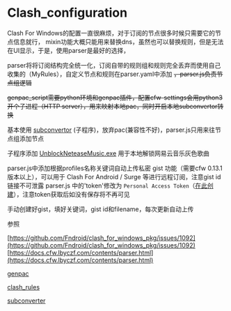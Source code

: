 # Clash_configuration

Clash For Windows的配置一直很麻烦，对于订阅的节点很多时候只需要它的节点信息就行，
mixin功能大概只能用来替换dns，虽然也可以替换规则，但是无法在UI显示，于是，使用parser是最好的选择，

parser将将订阅结构完全统一化，订阅自带的规则组和规则完全丢弃而使用自己收集的（MyRules），自定义节点和规则在parser.yaml中添加 ~~，parser.js负责节点组逻辑~~

~~genpac_script需要python环境和genpac插件，配置cfw-settings会用python3开个子进程（HTTP server），用来映射本地pac，同时开启本地subconvertor转换~~

基本使用 [subconvertor](https://github.com/tindy2013/subconverter) (子程序)，放弃pac(兼容性不好)，parser.js只用来往节点组添加节点

子程序添加 [UnblockNeteaseMusic.exe](https://github.com/cnsilvan/UnblockNeteaseMusic) 用于本地解锁网易云音乐灰色歌曲

parser.js中添加根据profiles名称关键词自动上传私密 gist 功能（需要cfw 0.13.1版本以上），可以用于 Clash For Android / Surge 等进行远程订阅，注意gist id 链接不可泄露
parser.js 中的'token'修改为 `Personal Access Token`（[在此创建](https://github.com/settings/tokens/new?scopes=gist&description=Subconverter)），注意token获取后如没有保存将不再可见

手动创建好gist，填好关键词，gist id和filename，每次更新自动上传

参照

[https://github.com/Fndroid/clash_for_windows_pkg/issues/1092](https://github.com/Fndroid/clash_for_windows_pkg/issues/1092)
[https://docs.cfw.lbyczf.com/contents/parser.html](https://docs.cfw.lbyczf.com/contents/parser.html)

[genpac](https://github.com/JinnLynn/genpac)

[clash_rules](https://github.com/Loyalsoldier/clash-rules)

[subconverter](https://github.com/tindy2013/subconverter)